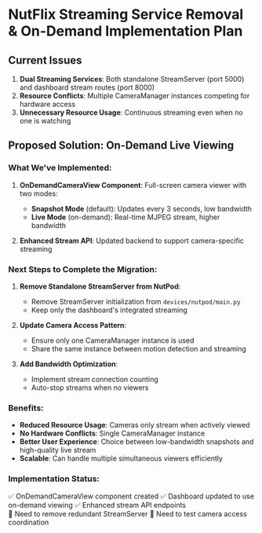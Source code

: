 # NutFlix Streaming Service Removal & On-Demand Implementation Plan

## Current Issues
1. **Dual Streaming Services**: Both standalone StreamServer (port 5000) and dashboard stream routes (port 8000)
2. **Resource Conflicts**: Multiple CameraManager instances competing for hardware access
3. **Unnecessary Resource Usage**: Continuous streaming even when no one is watching

## Proposed Solution: On-Demand Live Viewing

### What We've Implemented:
1. **OnDemandCameraView Component**: Full-screen camera viewer with two modes:
   - **Snapshot Mode** (default): Updates every 3 seconds, low bandwidth
   - **Live Mode** (on-demand): Real-time MJPEG stream, higher bandwidth

2. **Enhanced Stream API**: Updated backend to support camera-specific streaming

### Next Steps to Complete the Migration:

1. **Remove Standalone StreamServer from NutPod**:
   - Remove StreamServer initialization from `devices/nutpod/main.py`
   - Keep only the dashboard's integrated streaming

2. **Update Camera Access Pattern**:
   - Ensure only one CameraManager instance is used
   - Share the same instance between motion detection and streaming

3. **Add Bandwidth Optimization**:
   - Implement stream connection counting
   - Auto-stop streams when no viewers

### Benefits:
- **Reduced Resource Usage**: Cameras only stream when actively viewed
- **No Hardware Conflicts**: Single CameraManager instance
- **Better User Experience**: Choice between low-bandwidth snapshots and high-quality live stream
- **Scalable**: Can handle multiple simultaneous viewers efficiently

### Implementation Status:
✅ OnDemandCameraView component created
✅ Dashboard updated to use on-demand viewing
✅ Enhanced stream API endpoints  
🔄 Need to remove redundant StreamServer
🔄 Need to test camera access coordination
